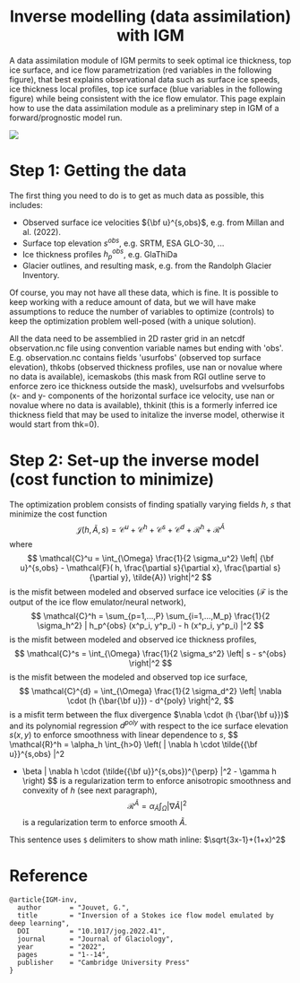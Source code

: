 
### <h1 align="center" id="title">Inverse modelling (data assimilation) with IGM </h1>

A data assimilation module of IGM permits to seek optimal ice thickness, top ice surface, and ice flow parametrization (red variables in the following figure), that best explains observational data such as surface ice speeds, ice thickness local profiles, top ice surface (blue variables in the following figure) while being consistent with the ice flow emulator. This page explain how to use the data assimilation module as a preliminary step in IGM of a forward/prognostic model run.

![](https://github.com/jouvetg/igm/blob/main/fig/scheme_simple_invert.png)

# Step 1: Getting the data 

The first thing you need to do is to get as much data as possible, this includes:

* Observed surface ice velocities ${\bf u}^{s,obs}$, e.g. from Millan and al. (2022).
* Surface top elevation $s^{obs}$, e.g. SRTM, ESA GLO-30, ...
* Ice thickness profiles $h_p^{obs}$, e.g. GlaThiDa
* Glacier outlines, and resulting mask, e.g. from the Randolph Glacier Inventory.

Of course, you may not have all these data, which is fine. It is possible to keep working with a reduce amount of data, but we will have make assumptions to reduce the number of variables to optimize (controls) to keep the optimization problem well-posed (with a unique solution).

All the data need to be assemblied in 2D raster grid in an netcdf observation.nc file using convention variable names but ending with 'obs'. E.g. observation.nc contains fields 'usurfobs' (observed top surface elevation), thkobs (observed thickness profiles, use nan or novalue where no data is available), icemaskobs (this mask from RGI outline serve to enforce zero ice thickness outside the mask), uvelsurfobs and vvelsurfobs (x- and y- components of the horizontal surface ice velocity, use nan or novalue where no data is available), thkinit (this is a formerly inferred ice thickness field that may be used to initalize the inverse model, otherwise it would start from thk=0).

# Step 2: Set-up the inverse model (cost function to minimize)

The optimization problem consists of finding spatially varying fields $h$, $s$ that minimize the cost function
$$ \mathcal{J}(h,\tilde{A},s) = \mathcal{C}^u + \mathcal{C}^h + \mathcal{C}^s + \mathcal{C}^{d} + \mathcal{R}^h +  \mathcal{R}^{\tilde{A}} $$
where
$$ \mathcal{C}^u = \int_{\Omega} \frac{1}{2 \sigma_u^2} \left| {\bf u}^{s,obs} - \mathcal{F}( h, \frac{\partial s}{\partial x}, \frac{\partial s}{\partial y}, \tilde{A})  \right|^2  $$
is the misfit between modeled and observed surface ice velocities ($\mathcal{F}$ is the output of the ice flow emulator/neural network),
$$ \mathcal{C}^h = \sum_{p=1,...,P} \sum_{i=1,...,M_p} \frac{1}{2 \sigma_h^2}  | h_p^{obs}  (x^p_i, y^p_i) - h (x^p_i, y^p_i) |^2 $$
is the misfit between modeled and observed ice thickness profiles,
$$ \mathcal{C}^s = \int_{\Omega} \frac{1}{2 \sigma_s^2}  \left| s - s^{obs}  \right|^2 $$
is the misfit between the modeled and observed top ice surface,
$$ \mathcal{C}^{d} = \int_{\Omega} \frac{1}{2 \sigma_d^2} \left| \nabla \cdot (h {\bar{\bf u}}) - d^{poly}  \right|^2, $$
is a misfit term between the flux divergence $\nabla \cdot (h {\bar{\bf u}})$ and its polynomial regression 
$d^{poly}$ with respect to the ice surface elevation $s(x,y)$ to enforce smoothness with linear dependence to $s$, 
$$ \mathcal{R}^h = \alpha_h \int_{h>0} \left(  | \nabla h \cdot \tilde{{\bf u}}^{s,obs} |^2 
+ \beta  | \nabla h \cdot (\tilde{{\bf u}}^{s,obs})^{\perp} |^2   -    \gamma h  \right)  $$
is a regularization term to enforce anisotropic smoothness and convexity of $h$ (see next paragraph),
$$ \mathcal{R}^{\tilde{A}} = \alpha_{\tilde{A}} \int_{\Omega} | \nabla  \tilde{A}  |^2  $$
is a regularization term to enforce smooth $\tilde{A}$.

This sentence uses `$` delimiters to show math inline:  $\sqrt{3x-1}+(1+x)^2$

# Reference

	@article{IGM-inv,
	  author       = "Jouvet, G.",
	  title        = "Inversion of a Stokes ice flow model emulated by deep learning",
	  DOI          = "10.1017/jog.2022.41",
	  journal      = "Journal of Glaciology",
	  year         = "2022",
	  pages        = "1--14",
	  publisher    = "Cambridge University Press"
	}
